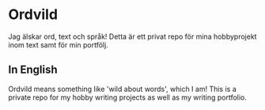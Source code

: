 # Ordvild
Jag älskar ord, text och språk! Detta är ett privat repo för mina hobbyprojekt inom text samt för min portfölj.

## In English
Ordvild means something like 'wild about words', which I am! This is a private repo for my hobby writing projects as well as my writing portfolio.
